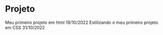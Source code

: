 # Projeto
Meu primeiro projeto em html 19/10/2022
Estilizando o meu primeiro projeto em CSS 31/10/2022
